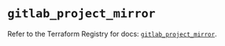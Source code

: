 # `gitlab_project_mirror`

Refer to the Terraform Registry for docs: [`gitlab_project_mirror`](https://registry.terraform.io/providers/gitlabhq/gitlab/18.2.0/docs/resources/project_mirror).
